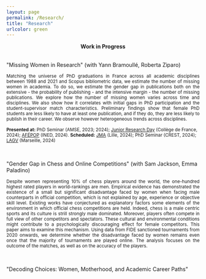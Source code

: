 ```yaml
---
layout: page
permalink: /Research/
title: "Research"
urlcolor: green
---
```


<div align="center">
 <b>Work in Progress</b>
</div>
&nbsp;  

"Missing Women in Research" (with Yann Bramoullé, Roberta Ziparo)
 <p align="justify">
<sub> Matching the universe of PhD graduations in France across all academic disciplines between 1988 and 2021 and Scopus bibliometric data, we estimate the number of missing women in academia. To do so, we estimate the gender gap in publications both on the extensive - the probability of publishing - and the intensive margin - the number of missing publications. We explore how the number of missing women varies across time and disciplines. We also show how it correlates with initial gaps in PhD participation and the student-supervisor match characteristics. Preliminary findings show that female PhD students are less likely to have at least one publication, and if they do, they are less likely to  publish in their career. We observe however heterogeneous trends across disciplines. </sub> 

<sub> <b>Presented at:</b> PhD Seminar (AMSE, 2023; 2024); [Junior Research Day](https://elodieandrieu.github.io/workshop/) (Collège de France, 2024); [AFÉPOP](https://afepop.fr/conference-2024/) (INED, 2024). <b>Scheduled:</b> [JMA](https://jma2024.sciencesconf.org/) (Lille, 2024); PhD Seminar (CREST, 2024); [LAGV](https://lagv2024.sciencesconf.org/) (Marseille, 2024) </sub>
 
 </p>
&nbsp; 

"Gender Gap in Chess and Online Competitions" (with Sam Jackson, Emma Paladino)
 <p align="justify">
<sub> Despite women representing 10% of chess players around the world, the one-hundred highest rated players in world-rankings are men. Empirical evidence has demonstrated the existence of a small but significant disadvantage faced by women when facing male counterparts in official competition, which is not explained by age, experience or objective skill level. Existing works have conjectured as explanatory factors some elements of the environment in which official chess competitions are held. Indeed, chess is a male centric sports and its culture is strill strongly male dominated. Moreover, players often compete in full view of other competitors and spectators. These cultural and environmental conditions might contribute to a psychologically discouraging effect for female competitors. This paper aims to examine this mechanism. Using data from FIDE sanctioned tournaments from 2020 onwards, we determine whether the disadvantage faced by women remains even once that the majority of tournaments are played online. The analysis focuses on the outcome of the matches, as well as on the accuracy of the players. </sub>
</p>
&nbsp; 


"Decoding Choices: Women, Motherhood, and Academic Career Paths"

